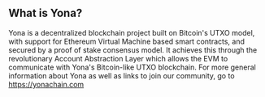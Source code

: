 What is Yona?
-------------

Yona is a decentralized blockchain project built on Bitcoin's UTXO model, with support for Ethereum Virtual Machine based smart contracts, and secured by a proof of stake consensus model. It achieves this through the revolutionary Account Abstraction Layer which allows the EVM to communicate with Yona's Bitcoin-like UTXO blockchain. For more general information about Yona as well as links to join our community, go to https://yonachain.com
